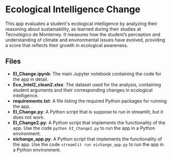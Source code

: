 # Ecological Intelligence Change
This app evaluates a student's ecological intelligence by analyzing their reasoning about sustainability, as learned during their studies at Tecnológico de Monterrey. It measures how the student’s perception and understanding of climate and environmental issues have evolved, providing a score that reflects their growth in ecological awareness.

## Files
- **EI_Change.ipynb**: The main Jupyter notebook containing the code for the app in detail.
- **Eco_Intel2_clean2.xlsx**: The dataset used for the analysis, containing student arguments and their corresponding changes in ecological intelligence.
- **requirements.txt**: A file listing the required Python packages for running the app.
- **EI_Change.py**: A Python script that is suppose to run in streamlit, but it does not work.
- **EI_Change2.py**: A Python script that implements the functionality of the app. Use the code `python EI_Change2.py` to run the app in a Python environment.
- **eichange_app.py**: A Python script that implements the functionality of the app. Use the code `streamlit run eichange_app.py` to run the app in a Python environment.